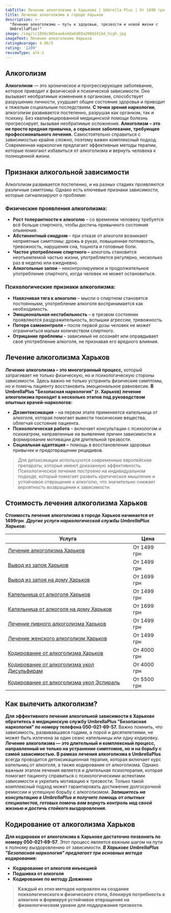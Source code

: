 ```yaml
---
tabTitle: Лечение алкоголизма в Харькове | Umbrella Plus | От 1699 грн
title: Лечение алкоголизма в городе Харьков
description: >-
  "Лечение алкоголизма — путь к здоровью, трезвости и новой жизни с
  UmbrellaPlus!"
image: /img/cc1856c905eae6a4da6d69a200d241bd_high.jpg
imageText: Лечение алкоголизма Харьков
ratingAvarage: 4.96/5
rating: '1209'
reviewType: alk-1
---
```


## Алкоголизм

**Алкоголизм** — это хроническое и прогрессирующее заболевание, которое приводит к физической и психической зависимости. Оно вызывает необратимые изменения в организме, способствует разрушению личности, ухудшает общее состояние здоровья и приводит к тяжелым социальным последствиям. **С точки зрения наркологии**, алкоголизм развивается постепенно, разрушая как организм, так и психику. Без квалифицированной медицинской помощи болезнь прогрессирует, вызывая необратимые осложнения. **Алкоголизм** **– это не просто вредная привычка, а серьезное заболевание, требующее профессионального лечения.** Самостоятельно справиться с зависимостью крайне сложно, поэтому важен комплексный подход. Современная наркология предлагает эффективные методы терапии, которые помогают избавиться от алкоголизма и вернуть человека к полноценной жизни.

## Признаки алкогольной зависимости

Алкоголизм развивается постепенно, и на разных стадиях проявляются различные симптомы. Однако есть ключевые признаки зависимости, которые сигнализируют о проблеме:

### Физические проявления алкоголизма:

* **Рост толерантности к алкоголю** – со временем человеку требуется всё больше спиртного, чтобы достичь привычного состояния опьянения.
* **Абстинентный синдром** – при отказе от алкоголя возникают неприятные симптомы: дрожь в руках, повышенная потливость, тревожность, нарушения сна, тошнота и головные боли.
* **Частое употребление спиртного –** алкоголь становится неотъемлемой частью жизни, употребляется регулярно, несколько раз в неделю или ежедневно.
* **Алкогольные запои** – неконтролируемое и продолжительное употребление спиртного, когда человек не может остановиться.

### Психологические признаки алкоголизма:

* **Навязчивая тяга к алкоголю** – мысли о спиртном становятся постоянными, употребление алкоголя воспринимается как необходимость.
* **Эмоциональная нестабильность** – в трезвом состоянии проявляются раздражительность, вспышки агрессии, тревожность.
* **Потеря самоконтроля –** после первой дозы человек не может ограничиться малым количеством спиртного.
* **Отрицание проблемы** – зависимый не осознаёт или оправдывает своё употребление алкоголя, не признавая его вредного влияния.

## Лечение алкоголизма Харьков

**Лечение алкоголизма – это многогранный процесс,** который затрагивает не только физическую, но и психологическую стороны зависимости. Здесь важно не только устранить физические симптомы, но и помочь пациенту восстановить эмоциональное равновесие. **В UmbrellaPlus "Безопасная наркология" (г. Харьков) лечение алкоголизма проходит в несколько этапов под руководством опытных врачей-наркологов:**

* **Дезинтоксикация** – на первом этапе применяется капельница от алкоголя, которая помогает вывести токсические вещества, облегчая состояние пациента.
* **Психологическая работа** – включает консультации с психологом и психиатром, направленные на выявление причин зависимости и формирование мотивации для длительной трезвости.
* **Социальная адаптация –** помощь в восстановлении здоровых привычек и предотвращении рецидивов.

> Для детоксикации используются современные европейские препараты, которые имеют доказанную эффективность. Психологическое лечение построено на индивидуальном подходе, который помогает развить критическое мышление и устойчивое отвращение к алкоголю, что значительно снижает вероятность возвращения к зависимости.

## Стоимость лечения алкоголизма Харьков

**Стоимость лечения алкоголизма в городе Харьков начинается от 1499грн**. ***Другие услуги наркологической службы UmbrellaPlus Харьков:***

| Услуга                                                                                                                         | Цена        |
| ------------------------------------------------------------------------------------------------------------------------------ | ----------- |
| [Лечение алкоголизма Харьков](https://umbrella-plus.com.ua/kharkiv/lechenie-alkogolizma-kharkiv/)                              | От 1499 грн |
| [Вывод из запоя Харьков](https://umbrella-plus.com.ua/kharkiv/vivod-iz-zapoia-kharkiv/)                                        | От 1499 грн |
| [Вывод из запоя на дому Харьков](https://umbrella-plus.com.ua/kharkiv/vivod-iz-zapoia-na-domy-kharkiv/)                        | От 1699 грн |
| [Капельница от алкоголя Харьков](https://umbrella-plus.com.ua/kharkiv/kapelnica_ot_alkogola_kharkiv/)                          | От 1499 грн |
| [Капельница от алкоголя на дому Харьков](https://umbrella-plus.com.ua/kharkiv/kapelnica_ot_alkogola_na_domy_kharkiv/)          | От 1699 грн |
| [Лечение пивного алкоголизма Харьков](https://umbrella-plus.com.ua/kharkiv/lechenie-pivnogo-alkogolizma-kharkiv/)              | От 1499 грн |
| [Лечение женского алкоголизм Харьков](https://umbrella-plus.com.ua/kharkiv/lechenie-jenskogo-alkogolizma-kharkiv/)             | От 1499 грн |
| [Кодирование от алкоголизма Харьков](https://umbrella-plus.com.ua/kharkiv/kodirovka-ot-alkogolia-kharkiv/)                     | От 4000 грн |
| [Кодирование от алкоголизма укол Дисульфирам](https://umbrella-plus.com.ua/kharkiv/kodirovka-ot-alkogolia-disulfiram-kharkiv/) | От 4000 грн |
| [Кодирование от алкоголизма укол Эспираль](https://umbrella-plus.com.ua/kharkiv/kodirovka-ot-alkogolizma-espiarl-kharkiv/)     | От 5500 грн |

## Как вылечить алкоголизм?

**Для эффективного лечения алкогольной зависимости в Харькове обратитесь в медицинскую службу UmbrellaPlus "Безопасная наркология" по номеру телефона 050-021-69-57.** Важно помнить, что зависимость, развивавшаяся годами, а порой и десятилетиями, не может быть излечена за один сеанс капельницы или одну кодировку. **Лечение алкоголизма — это длительный и комплексный процесс, направленный не только на устранение симптомов, но и на борьбу с самой зависимостью. В рамках лечения алкоголизма в UmbrellaPlus** всегда проводится детоксикационная терапия, которая включает курс капельниц от алкоголя, а также кодирование от алкоголизма. Однако важным этапом лечения является и длительная психотерапия, которая помогает пациенту справиться с психологическими аспектами зависимости и укрепить мотивацию к трезвости. Только такой комплексный подход может гарантировать достижение долгосрочной ремиссии и успешную борьбу с алкоголизмом. ***Запишитесь на консультацию в UmbrellaPlus и получите помощь от опытных специалистов, готовых помочь вам вернуть контроль над своей жизнью и достичь стойкого выздоровления.***

## Кодирование от алкоголизма Харьков

**Для кодировки от алкоголизма в Харькове достаточно позвонить по номеру 050-021-69-57**. Этот процесс является важным шагом на пути к полному выздоровлению от зависимости. ***В Харькове UmbrellaPlus "Безопасная наркология" предлагает три основных метода кодирования:***

* **Кодирование от алкоголя инъекцией**
* **Подшивка от алкоголя**
* **Кодирование по методу Довженко**

> **Каждый из этих методов направлен на создание психологического и физического стопа, блокируя потребность в алкоголе и формируя устойчивое отвращение на физиологическом уровне для поддержания трезвости.**
